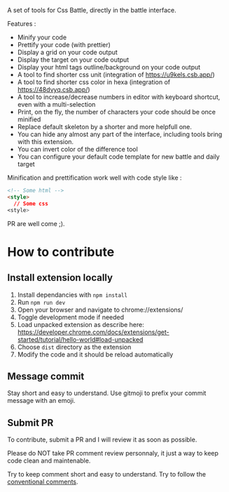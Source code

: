A set of tools for Css Battle, directly in the battle interface.

Features :
- Minify your code
- Prettify your code (with prettier)
- Display a grid on your code output
- Display the target on your code output
- Display your html tags outline/background on your code output
- A tool to find shorter css unit (integration of https://u9kels.csb.app/)
- A tool to find shorter css color in hexa (integration of https://48dvyq.csb.app/)
- A tool to increase/decrease numbers in editor with keyboard shortcut, even with a multi-selection
- Print, on the fly, the number of characters your code should be once minified
- Replace default skeleton by a shorter and more helpfull one.
- You can hide any almost any part of the interface, including tools bring with this extension.
- You can invert color of the difference tool
- You can configure your default code template for new battle and daily target


Minification and prettification work well with code style like :

```html
<!-- Some html -->
<style>
  // Some css
<style>
```

PR are well come ;).

# How to contribute

## Install extension locally

1. Install dependancies with `npm install`
2. Run `npm run dev`
3. Open your browser and navigate to chrome://extensions/
4. Toggle development mode if needed
5. Load unpacked extension as describe here: https://developer.chrome.com/docs/extensions/get-started/tutorial/hello-world#load-unpacked
6. Choose `dist` directory as the extension
7. Modify the code and it should be reload automatically

## Message commit

Stay short and easy to understand. Use gitmoji to prefix your commit message with an emoji.

## Submit PR

To contribute, submit a PR and I will review it as soon as possible.

Please do NOT take PR comment review personnaly, it just a way to keep code clean and maintenable.

Try to keep comment short and easy to understand.
Try to follow the [conventional comments](https://conventionalcomments.org/).
